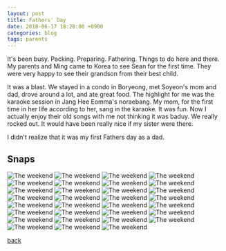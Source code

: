 ```yaml
---
layout: post
title: Fathers' Day
date: 2018-06-17 18:28:00 +0900
categories: blog
tags: parents
---
```


It's been busy. Packing. Preparing. Fathering. Things to do here and there. My parents and Ming came to Korea to see Sean for the first time. They were very happy to see their grandson from their best child.

It was a blast. We stayed in a condo in Boryeong, met Soyeon's mom and dad, drove around a lot, and ate great food. The highlight for me was the karaoke session in Jang Hee Eomma's noraebang. My mom, for the first time in her life according to her, sang in the karaoke. It was fun. Now I actually enjoy their old songs with me not thinking it was baduy. We really rocked out. It would have been really nice if my sister were there.

I didn't realize that it was my first Fathers day as a dad. 

## Snaps
![](/assets/img/1806/fd/01.jpg "The weekend")
![](/assets/img/1806/fd/02.jpg "The weekend")
![](/assets/img/1806/fd/03.jpg "The weekend")
![](/assets/img/1806/fd/04.jpg "The weekend")
![](/assets/img/1806/fd/05.jpg "The weekend")
![](/assets/img/1806/fd/06.jpg "The weekend")
![](/assets/img/1806/fd/07.jpg "The weekend")
![](/assets/img/1806/fd/08.jpg "The weekend")
![](/assets/img/1806/fd/09.jpg "The weekend")
![](/assets/img/1806/fd/10.jpg "The weekend")
![](/assets/img/1806/fd/11.jpg "The weekend")
![](/assets/img/1806/fd/12.jpg "The weekend")
![](/assets/img/1806/fd/13.jpg "The weekend")
![](/assets/img/1806/fd/14.jpg "The weekend")
![](/assets/img/1806/fd/15.jpg "The weekend")
![](/assets/img/1806/fd/16.jpg "The weekend")
![](/assets/img/1806/fd/17.jpg "The weekend")
![](/assets/img/1806/fd/18.jpg "The weekend")
![](/assets/img/1806/fd/19.jpg "The weekend")
![](/assets/img/1806/fd/20.jpg "The weekend")
![](/assets/img/1806/fd/21.jpg "The weekend")
![](/assets/img/1806/fd/22.jpg "The weekend")
![](/assets/img/1806/fd/23.jpg "The weekend")
![](/assets/img/1806/fd/24.jpg "The weekend")
![](/assets/img/1806/fd/25.jpg "The weekend")
![](/assets/img/1806/fd/26.jpg "The weekend")
![](/assets/img/1806/fd/27.jpg "The weekend")
![](/assets/img/1806/fd/28.jpg "The weekend")
![](/assets/img/1806/fd/29.jpg "The weekend")
![](/assets/img/1806/fd/30.jpg "The weekend")
![](/assets/img/1806/fd/31.jpg "The weekend")

[back](/blog)

